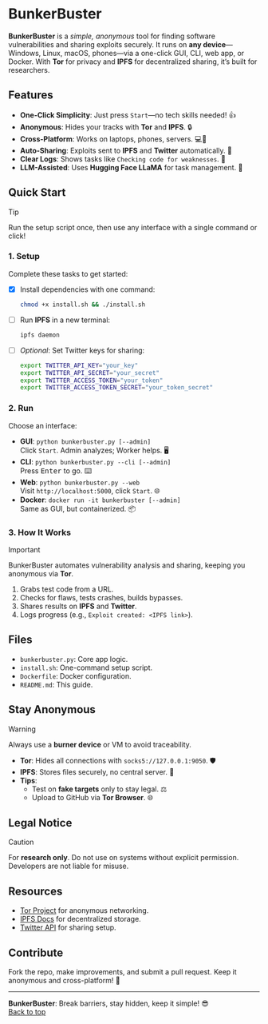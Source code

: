 # BunkerBuster  <a name="top"></a>

**BunkerBuster** is a *simple, anonymous* tool for finding software vulnerabilities and sharing exploits securely. It runs on **any device**—Windows, Linux, macOS, phones—via a one-click GUI, CLI, web app, or Docker. With **Tor** for privacy and **IPFS** for decentralized sharing, it’s built for researchers.


## Features <a name="features"></a>

- **One-Click Simplicity**: Just press `Start`—no tech skills needed! :+1:
- **Anonymous**: Hides your tracks with **Tor** and **IPFS**. :lock:
- **Cross-Platform**: Works on laptops, phones, servers. :computer::iphone:
- **Auto-Sharing**: Exploits sent to **IPFS** and **Twitter** automatically. :rocket:
- **Clear Logs**: Shows tasks like `Checking code for weaknesses`. :memo:
- **LLM-Assisted**: Uses **Hugging Face LLaMA** for task management. :llama:

## Quick Start <a name="quick-start"></a>

> [!TIP]  
> Run the setup script once, then use any interface with a single command or click!

### 1. Setup <a name="setup"></a>

Complete these tasks to get started:

- [x] Install dependencies with one command:
  ```bash
  chmod +x install.sh && ./install.sh
  ```
- [ ] Run **IPFS** in a new terminal:
  ```bash
  ipfs daemon
  ```
- [ ] *Optional*: Set Twitter keys for sharing:
  ```bash
  export TWITTER_API_KEY="your_key"
  export TWITTER_API_SECRET="your_secret"
  export TWITTER_ACCESS_TOKEN="your_token"
  export TWITTER_ACCESS_TOKEN_SECRET="your_token_secret"
  ```

### 2. Run <a name="run"></a>

Choose an interface:

- **GUI**: `python bunkerbuster.py [--admin]`  
  Click `Start`. Admin analyzes; Worker helps. :desktop_computer:
- **CLI**: `python bunkerbuster.py --cli [--admin]`  
  Press <kbd>Enter</kbd> to go. :keyboard:
- **Web**: `python bunkerbuster.py --web`  
  Visit `http://localhost:5000`, click `Start`. :globe_with_meridians:
- **Docker**: `docker run -it bunkerbuster [--admin]`  
  Same as GUI, but containerized. :package:

### 3. How It Works <a name="how-it-works"></a>

> [!IMPORTANT]  
> BunkerBuster automates vulnerability analysis and sharing, keeping you anonymous via **Tor**.

1. Grabs test code from a URL.
2. Checks for flaws, tests crashes, builds bypasses.
3. Shares results on **IPFS** and **Twitter**.
4. Logs progress (e.g., `Exploit created: <IPFS link>`).

## Files <a name="files"></a>

- `bunkerbuster.py`: Core app logic.
- `install.sh`: One-command setup script.
- `Dockerfile`: Docker configuration.
- `README.md`: This guide.

## Stay Anonymous <a name="stay-anonymous"></a>

> [!WARNING]  
> Always use a **burner device** or VM to avoid traceability.

- **Tor**: Hides all connections with `socks5://127.0.0.1:9050`. :shield:
- **IPFS**: Stores files securely, no central server. :link:
- **Tips**:
  - Test on **fake targets** only to stay legal. :balance_scale:
  - Upload to GitHub via **Tor Browser**. :globe_with_meridians:

## Legal Notice <a name="legal"></a>

> [!CAUTION]  
> For **research only**. Do not use on systems without explicit permission. Developers are not liable for misuse.

## Resources <a name="resources"></a>

- [Tor Project](https://www.torproject.org/) for anonymous networking.
- [IPFS Docs](https://docs.ipfs.io/) for decentralized storage.
- [Twitter API](https://developer.twitter.com/) for sharing setup.

## Contribute <a name="contribute"></a>

Fork the repo, make improvements, and submit a pull request. Keep it anonymous and cross-platform! :handshake:

---

**BunkerBuster**: Break barriers, stay hidden, keep it simple! :sunglasses:  
[Back to top](#top)
